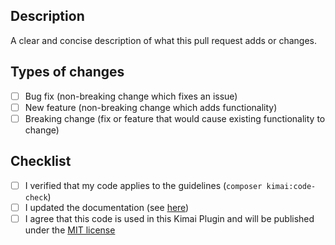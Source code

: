 ## Description
A clear and concise description of what this pull request adds or changes.

## Types of changes
- [ ] Bug fix (non-breaking change which fixes an issue)
- [ ] New feature (non-breaking change which adds functionality)
- [ ] Breaking change (fix or feature that would cause existing functionality to change)

## Checklist
- [ ] I verified that my code applies to the guidelines (`composer kimai:code-check`)
- [ ] I updated the documentation (see [here](https://github.com/lduer/ClockInBundle/tree/master/Resources/doc))
- [ ] I agree that this code is used in this Kimai Plugin and will be published under the [MIT license](https://github.com/lduer/ClockInBundle/blob/master/LICENSE)
